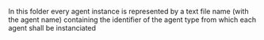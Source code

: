 In this folder every agent instance is represented by a text file name (with the agent name) containing the identifier of the agent type from which each agent shall be instanciated
